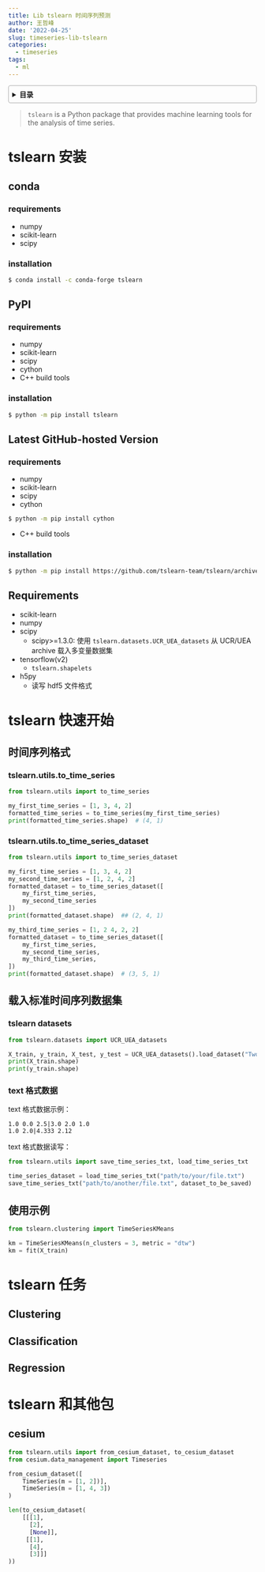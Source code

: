 ```yaml
---
title: Lib tslearn 时间序列预测
author: 王哲峰
date: '2022-04-25'
slug: timeseries-lib-tslearn
categories:
  - timeseries
tags:
  - ml
---
```


<style>
details {
    border: 1px solid #aaa;
    border-radius: 4px;
    padding: .5em .5em 0;
}
summary {
    font-weight: bold;
    margin: -.5em -.5em 0;
    padding: .5em;
}
details[open] {
    padding: .5em;
}
details[open] summary {
    border-bottom: 1px solid #aaa;
    margin-bottom: .5em;
}
</style>

<details><summary>目录</summary><p>

- [tslearn 安装](#tslearn-安装)
  - [conda](#conda)
    - [requirements](#requirements)
    - [installation](#installation)
  - [PyPI](#pypi)
    - [requirements](#requirements-1)
    - [installation](#installation-1)
  - [Latest GitHub-hosted Version](#latest-github-hosted-version)
    - [requirements](#requirements-2)
    - [installation](#installation-2)
  - [Requirements](#requirements-3)
- [tslearn 快速开始](#tslearn-快速开始)
  - [时间序列格式](#时间序列格式)
    - [tslearn.utils.to_time_series](#tslearnutilsto_time_series)
    - [tslearn.utils.to_time_series_dataset](#tslearnutilsto_time_series_dataset)
  - [载入标准时间序列数据集](#载入标准时间序列数据集)
    - [tslearn datasets](#tslearn-datasets)
    - [text 格式数据](#text-格式数据)
  - [使用示例](#使用示例)
- [tslearn 任务](#tslearn-任务)
  - [Clustering](#clustering)
  - [Classification](#classification)
  - [Regression](#regression)
- [tslearn 和其他包](#tslearn-和其他包)
  - [cesium](#cesium)
</p></details><p></p>

> `tslearn` is a Python package that provides 
> machine learning tools for the analysis of time series. 

# tslearn 安装

## conda

### requirements

* numpy
* scikit-learn
* scipy

### installation

```bash
$ conda install -c conda-forge tslearn
```

## PyPI

### requirements

* numpy
* scikit-learn
* scipy
* cython
* C++ build tools

### installation

```bash
$ python -m pip install tslearn
```

## Latest GitHub-hosted Version

### requirements

* numpy
* scikit-learn
* scipy
* cython

```bash
$ python -m pip install cython
```

* C++ build tools

### installation

```bash
$ python -m pip install https://github.com/tslearn-team/tslearn/archive/main.zip
```

## Requirements

* scikit-learn
* numpy
* scipy
    - scipy>=1.3.0: 使用 `tslearn.datasets.UCR_UEA_datasets` 从 UCR/UEA archive 载入多变量数据集
* tensorflow(v2)
    - `tslearn.shapelets`
* h5py
    - 读写 hdf5 文件格式

# tslearn 快速开始

## 时间序列格式

### tslearn.utils.to_time_series

```python
from tslearn.utils import to_time_series

my_first_time_series = [1, 3, 4, 2]
formatted_time_series = to_time_series(my_first_time_series)
print(formatted_time_series.shape)  # (4, 1)
```

### tslearn.utils.to_time_series_dataset

```python
from tslearn.utils import to_time_series_dataset

my_first_time_series = [1, 3, 4, 2]
my_second_time_series = [1, 2, 4, 2]
formatted_dataset = to_time_series_dataset([
    my_first_time_series, 
    my_second_time_series
])
print(formatted_dataset.shape)  ## (2, 4, 1)

my_third_time_series = [1, 2 4, 2, 2]
formatted_dataset = to_time_series_dataset([
    my_first_time_series,
    my_second_time_series,
    my_third_time_series,
])
print(formatted_dataset.shape)  # (3, 5, 1)
```

## 载入标准时间序列数据集

### tslearn datasets

```python
from tslearn.datasets import UCR_UEA_datasets

X_train, y_train, X_test, y_test = UCR_UEA_datasets().load_dataset("TwoPatterns")
print(X_train.shape)
print(y_train.shape)
```

### text 格式数据

text 格式数据示例：

```
1.0 0.0 2.5|3.0 2.0 1.0
1.0 2.0|4.333 2.12
```

text 格式数据读写：

```python
from tslearn.utils import save_time_series_txt, load_time_series_txt

time_series_dataset = load_time_series_txt("path/to/your/file.txt")
save_time_series_txt("path/to/another/file.txt", dataset_to_be_saved)
```

## 使用示例

```python
from tslearn.clustering import TimeSeriesKMeans

km = TimeSeriesKMeans(n_clusters = 3, metric = "dtw")
km = fit(X_train)
```



# tslearn 任务

## Clustering



## Classification


## Regression



# tslearn 和其他包




## cesium



```python
from tslearn.utils import from_cesium_dataset, to_cesium_dataset
from cesium.data_management import Timeseries

from_cesium_dataset([
    TimeSeries(m = [1, 2])],
    TimeSeries(m = [1, 4, 3])
)

len(to_cesium_dataset(
    [[[1],
      [2],
      [None]],
     [[1],
      [4],
      [3]]]  
))
```